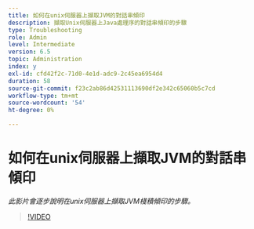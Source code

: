 ```yaml
---
title: 如何在unix伺服器上擷取JVM的對話串傾印
description: 擷取Unix伺服器上Java處理序的對話串傾印的步驟
type: Troubleshooting
role: Admin
level: Intermediate
version: 6.5
topic: Administration
index: y
exl-id: cfd42f2c-71d0-4e1d-adc9-2c45ea6954d4
duration: 58
source-git-commit: f23c2ab86d42531113690df2e342c65060b5c7cd
workflow-type: tm+mt
source-wordcount: '54'
ht-degree: 0%

---
```


# 如何在unix伺服器上擷取JVM的對話串傾印

*此影片會逐步說明在unix伺服器上擷取JVM棧積傾印的步驟。*

>[!VIDEO](https://video.tv.adobe.com/v/335492?quality=12&learn=on)
